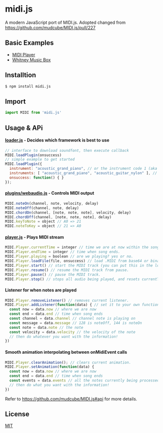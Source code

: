 # midi.js
A modern JavaScript port of MIDI.js. Adopted changed from https://github.com/mudcube/MIDI.js/pull/227

## Basic Examples
- [MIDI Player](http://sunebear.github.io/midi.js/MIDIPlayer.html)
- [Whitney Music Box](http://sunebear.github.io/midi.js/WhitneyMusicBox.html)

## Installtion
``` bash
$ npm install midi.js
```

## Import
``` JavaScript
import MIDI from 'midi.js'
```

## Usage & APi
#### [loader.js](./src/loader.js) - Decides which framework is best to use

```javascript
// interface to download soundfont, then execute callback
MIDI.loadPlugin(onsuccess)
// simple example to get started
MIDI.loadPlugin({
  instrument: "acoustic_grand_piano", // or the instrument code 1 (aka the default)
  instruments: [ "acoustic_grand_piano", "acoustic_guitar_nylon" ], // or multiple instruments
  onsuccess: function() { }
});
```

#### [plugins/webaudio.js](./src/plugins/webaudio.js) - Controls MIDI output

```javascript
MIDI.noteOn(channel, note, velocity, delay)
MIDI.noteOff(channel, note, delay)
MIDI.chordOn(channel, [note, note, note], velocity, delay)
MIDI.chordOff(channel, [note, note, note], delay)
MIDI.keyToNote = object // A0 => 21
MIDI.noteToKey = object // 21 => A0
```

#### [player.js](./src/player.js) - Plays MIDI stream

```javascript
MIDI.Player.currentTime = integer // time we are at now within the song.
MIDI.Player.endTime = integer // time when song ends.
MIDI.Player.playing = boolean // are we playing? yes or no.
MIDI.Player.loadFile(file, onsuccess) // load .MIDI from base64 or binary XML request.
MIDI.Player.start() // start the MIDI track (you can put this in the loadFile callback)
MIDI.Player.resume() // resume the MIDI track from pause.
MIDI.Player.pause() // pause the MIDI track.
MIDI.Player.stop() // stops all audio being played, and resets currentTime to 0.
```

#### Listener for when notes are played

```javascript
MIDI.Player.removeListener() // removes current listener.
MIDI.Player.addListener(function(data) { // set it to your own function!
  const now = data.now // where we are now
  const end = data.end // time when song ends
  const channel = data.channel // channel note is playing on
  const message = data.message // 128 is noteOff, 144 is noteOn
  const note = data.note // the note
  const velocity = data.velocity // the velocity of the note
  // then do whatever you want with the information!
})
```

#### Smooth animation interpolating between onMidiEvent calls

```javascript
MIDI.Player.clearAnimation(); // clears current animation.
MIDI.Player.setAnimation(function(data) {
  const now = data.now // where we are now
  const end = data.end // time when song ends
  const events = data.events // all the notes currently being processed
  // then do what you want with the information!
})
```
Refer to https://github.com/mudcube/MIDI.js#api for more details.


## License
[MIT](./LICENSE)
